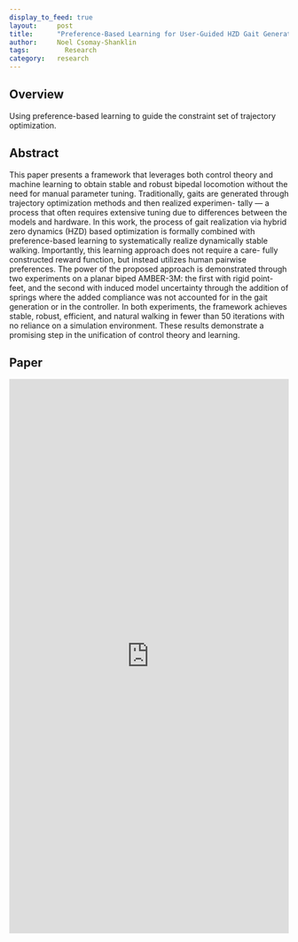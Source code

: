 ```yaml
---
display_to_feed: true
layout:     post
title:      "Preference-Based Learning for User-Guided HZD Gait Generation on Bipedal Walking Robots"
author:     Noel Csomay-Shanklin
tags: 		  Research
category:   research
---
```


## Overview
Using preference-based learning to guide the constraint set of trajectory optimization.

## Abstract
This paper presents a framework that leverages
both control theory and machine learning to obtain stable
and robust bipedal locomotion without the need for manual
parameter tuning. Traditionally, gaits are generated through
trajectory optimization methods and then realized experimen-
tally — a process that often requires extensive tuning due to
differences between the models and hardware. In this work,
the process of gait realization via hybrid zero dynamics (HZD)
based optimization is formally combined with preference-based
learning to systematically realize dynamically stable walking.
Importantly, this learning approach does not require a care-
fully constructed reward function, but instead utilizes human
pairwise preferences. The power of the proposed approach
is demonstrated through two experiments on a planar biped
AMBER-3M: the first with rigid point-feet, and the second
with induced model uncertainty through the addition of springs
where the added compliance was not accounted for in the
gait generation or in the controller. In both experiments,
the framework achieves stable, robust, efficient, and natural
walking in fewer than 50 iterations with no reliance on a
simulation environment. These results demonstrate a promising
step in the unification of control theory and learning.

## Paper
<iframe style="width:100%" height="1000px" src="https://noelc-s.github.io/website/papers/tucker2021.pdf" frameborder="0" allowfullscreen></iframe>
